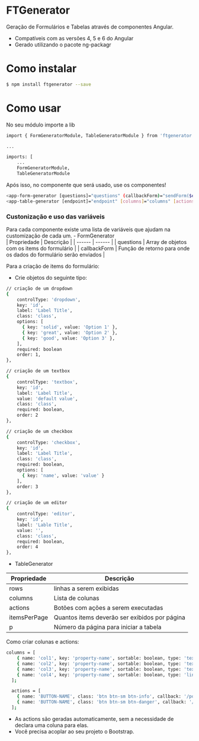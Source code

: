 # FTGenerator

Geração de Formulários e Tabelas através de componentes Angular.

  - Compatíveis com as versões 4, 5 e 6 do Angular
  - Gerado utilizando o pacote ng-packagr

# Como instalar

```sh
$ npm install ftgenerator --save
```

# Como usar
No seu módulo importe a lib
```sh
import { FormGeneratorModule, TableGeneratorModule } from 'ftgenerator';

...

imports: [
    ...
    FormGeneratorModule,
    TableGeneratorModule
```
Após isso, no componente que será usado, use os componentes!
```sh
<app-form-generator [questions]="questions" (callbackForm)="sendForm($event)"></app-form-generator>
<app-table-generator [endpoint]="endpoint" [columns]="columns" [actions]="actions" [itemsPerPage]="itemsPerPage" [p]="page"></app-table-generator>
```
### Custonização e uso das variáveis

Para cada componente existe uma lista de variáveis que ajudam na customização de cada um.
    - FormGenerator  
| Propriedade | Descrição |
| ------ | ------ |
| questions | Array de objetos com os items do formulário |
| callbackForm | Função de retorno para onde os dados do formulário serão enviados |

Para a criação de items do formulário:
  - Crie objetos do seguinte tipo:
```sh
// criação de um dropdown
{
    controlType: 'dropdown',
    key: 'id',
    label: 'Label Title',
    class: 'class',
    options: [
      { key: 'solid', value: 'Option 1' },
      { key: 'great', value: 'Option 2' },
      { key: 'good', value: 'Option 3' },
    ],
    required: boolean
    order: 1,
},

// criação de um textbox
{
    controlType: 'textbox',
    key: 'id',
    label: 'Label Title',
    value: 'default value',
    class: 'class',
    required: boolean,
    order: 2
},

// criação de um checkbox
{
    controlType: 'checkbox',
    key: 'id',
    label: 'Label Title',
    class: 'class',
    required: boolean,
    options: [
      { key: 'name', value: 'value' }
    ],
    order: 3
},

// criação de um editor
{
    controlType: 'editor',
    key: 'id',
    label: 'Lable Title',
    value: '',
    class: 'class',
    required: boolean,
    order: 4
},
```
- TableGenerator  

| Propriedade | Descrição |
| ------ | ------ |
| rows | linhas a serem exibidas |
| columns | Lista de colunas |
| actions | Botões com ações a serem executadas |
| itemsPerPage | Quantos items deverão ser exibidos por página |
| p | Número da página para iniciar a tabela |

Como criar colunas e actions:
```sh
columns = [
    { name: 'col1', key: 'property-name', sortable: boolean, type: 'text' },
    { name: 'col2', key: 'property-name', sortable: boolean, type: 'text' },
    { name: 'col3', key: 'property-name', sortable: boolean, type: 'text' },
    { name: 'col4', key: 'property-name', sortable: boolean, type: 'link' },
  ];

  actions = [
    { name: 'BUTTON-NAME', class: 'btn btn-sm btn-info', callback: '/posts/edit' },
    { name: 'BUTTON-NAME', class: 'btn btn-sm btn-danger', callback: '/posts/delete' },
  ];
```

- As actions são geradas automaticamente, sem a necessidade de declara uma coluna para elas.
- Você precisa acoplar ao seu projeto o Bootstrap.
